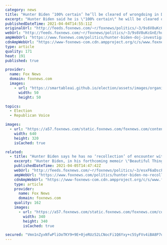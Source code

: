 ```yaml
---
category: news
title: "Hunter Biden ‘100% certain’ he’ll be cleared of wrongdoing in DOJ investigation"
excerpt: "Hunter Biden said he is \"100% certain\" he will be cleared of any wrongdoing in a Department of Justice investigation into his finances."
publishedDateTime: 2021-04-04T14:55:11Z
originalUrl: "http://feeds.foxnews.com/~r/foxnews/politics/~3/9s6V8uKcGnE/hunter-biden-doj-investigation-finances-interview"
webUrl: "http://feeds.foxnews.com/~r/foxnews/politics/~3/9s6V8uKcGnE/hunter-biden-doj-investigation-finances-interview"
ampWebUrl: "https://www.foxnews.com/politics/hunter-biden-doj-investigation-finances-interview.amp"
cdnAmpWebUrl: "https://www-foxnews-com.cdn.ampproject.org/c/s/www.foxnews.com/politics/hunter-biden-doj-investigation-finances-interview.amp"
type: article
quality: 171
heat: 191
published: true

provider:
  name: Fox News
  domain: foxnews.com
  images:
    - url: "https://smartableai.github.io/election/assets/images/organizations/foxnews.com-50x50.jpg"
      width: 50
      height: 50

topics:
  - Election
  - Republican Voice

images:
  - url: "https://a57.foxnews.com/static.foxnews.com/foxnews.com/content/uploads/2021/04/640/320/HunterBiden.jpg?ve=1&tl=1"
    width: 640
    height: 320
    isCached: true

related:
  - title: "Hunter Biden says he has no ‘recollection’ of encounter with ex-stripper whose child he fathered"
    excerpt: "Hunter Biden, in his forthcoming memoir \"Beautiful Things,\" writes he \"has no recollection\" of an encounter with a stripper from Arkansas who gave birth to their child in 2018. "
    publishedDateTime: 2021-04-05T14:47:42Z
    webUrl: "http://feeds.foxnews.com/~r/foxnews/politics/~3/esxF6aDscFQ/hunter-biden-no-recollection-encounter-arkansas-child"
    ampWebUrl: "https://www.foxnews.com/politics/hunter-biden-no-recollection-encounter-arkansas-child.amp"
    cdnAmpWebUrl: "https://www-foxnews-com.cdn.ampproject.org/c/s/www.foxnews.com/politics/hunter-biden-no-recollection-encounter-arkansas-child.amp"
    type: article
    provider:
      name: Fox News
      domain: foxnews.com
    quality: 162
    images:
      - url: "https://a57.foxnews.com/static.foxnews.com/foxnews.com/content/uploads/2020/01/340/340/Screen-Shot-2020-01-15-at-11.36.03-AM.png?ve=1&tl=1"
        width: 340
        height: 340
        isCached: true

secured: "Vmn1nZyxNfwPliOoTKY9+9E+0jeRUz52LCNocFi1Q6Yxy+c5SyFVv4iBA8P7q/dsDM/EfvnM1bNxA8Zf5h6t83MMIuX5OAFi65V5NN9AJrrjW/wL68yytJCOOkBy2ayif4Fb+PUF/u7IOMFeXuJiMBNLfYkY70iNv7w9s8HwBcjlTLLFhyHCcOruuWuODljg81GD5NJ8sVGoe+stiW9vGOndo2VaGuEVndIl3VGQWqlW2O37JPcUD5dU1l5vL6h552ODQNa00J0QEEYkZgAfGFpufd31ItrSPGe+gkRaAxbMbega3xjVHDAfmdY29chTcNpRUP8JqK/bqZKIlh+kr91YqghCg8cRe3ldv9WhH7c=;XdM4YomNFeaBMMWaSQT7MA=="
---
```


